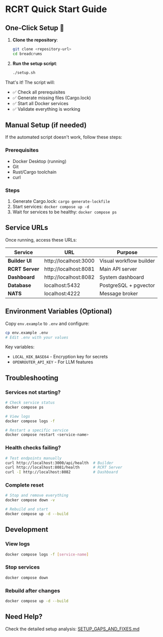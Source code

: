 # RCRT Quick Start Guide

## One-Click Setup 🚀

1. **Clone the repository**:
   ```bash
   git clone <repository-url>
   cd breadcrums
   ```

2. **Run the setup script**:
   ```bash
   ./setup.sh
   ```

That's it! The script will:
- ✅ Check all prerequisites
- ✅ Generate missing files (Cargo.lock)
- ✅ Start all Docker services
- ✅ Validate everything is working

## Manual Setup (if needed)

If the automated script doesn't work, follow these steps:

### Prerequisites
- Docker Desktop (running)
- Git
- Rust/Cargo toolchain
- curl

### Steps
1. Generate Cargo.lock: `cargo generate-lockfile`
2. Start services: `docker compose up -d`
3. Wait for services to be healthy: `docker compose ps`

## Service URLs

Once running, access these URLs:

| Service | URL | Purpose |
|---------|-----|---------|
| **Builder UI** | http://localhost:3000 | Visual workflow builder |
| **RCRT Server** | http://localhost:8081 | Main API server |
| **Dashboard** | http://localhost:8082 | System dashboard |
| **Database** | localhost:5432 | PostgreSQL + pgvector |
| **NATS** | localhost:4222 | Message broker |

## Environment Variables (Optional)

Copy `env.example` to `.env` and configure:

```bash
cp env.example .env
# Edit .env with your values
```

Key variables:
- `LOCAL_KEK_BASE64` - Encryption key for secrets
- `OPENROUTER_API_KEY` - For LLM features

## Troubleshooting

### Services not starting?
```bash
# Check service status
docker compose ps

# View logs
docker compose logs -f

# Restart a specific service
docker compose restart <service-name>
```

### Health checks failing?
```bash
# Test endpoints manually
curl http://localhost:3000/api/health  # Builder
curl http://localhost:8081/health      # RCRT Server
curl -I http://localhost:8082          # Dashboard
```

### Complete reset
```bash
# Stop and remove everything
docker compose down -v

# Rebuild and start
docker compose up -d --build
```

## Development

### View logs
```bash
docker compose logs -f [service-name]
```

### Stop services
```bash
docker compose down
```

### Rebuild after changes
```bash
docker compose up -d --build
```

## Need Help?

Check the detailed setup analysis: [SETUP_GAPS_AND_FIXES.md](./SETUP_GAPS_AND_FIXES.md)
